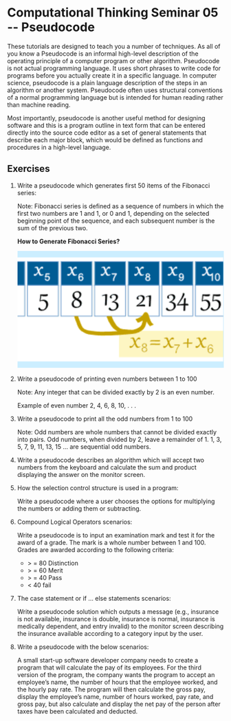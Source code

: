 # Computational Thinking Seminar 05 -- Pseudocode

These tutorials are designed to teach you a number of techniques. As all of you know a Pseudocode is an informal high-level description of the operating principle of a computer program or other algorithm. Pseudocode is not actual programming language. It uses short phrases to write code for programs before you actually create it in a specific language. In computer science, pseudocode is a plain language description of the steps in an algorithm or another system. Pseudocode often uses structural conventions of a normal programming language but is intended for human reading rather than machine reading.

Most importantly, pseudocode is another useful method for designing software and this is a program outline in text form that can be entered directly into the source code editor as a set of general statements that describe each major block, which would be defined as functions and procedures in a high-level language. 

## Exercises 

1. Write a pseudocode which generates first 50 items of the Fibonacci series:

   Note: Fibonacci series is defined as a sequence of numbers in which the first two numbers are 1 and 1, or 0 and 1, depending on the selected beginning point of the sequence, and each subsequent number is the sum of the previous two. 

   **How to Generate Fibonacci Series?**

   ![img](clip_image001.png)

 

2. Write a pseudocode of printing even numbers between 1 to 100

   Note: Any integer that can be divided exactly by 2 is an even number.

      Example of even number  2, 4, 6, 8, 10, . . . 

3. Write a pseudocode to print all the odd numbers from 1 to 100

   Note: Odd numbers are whole numbers that cannot be divided exactly into pairs. Odd numbers, when divided by 2, leave a remainder of 1. 1, 3, 5, 7, 9, 11, 13, 15 … are sequential odd numbers.

4. Write a pseudocode describes an algorithm which will accept two numbers from the keyboard and calculate the sum and product displaying the answer on the monitor screen. 

5. How the selection control structure is used in a program: 

   Write a pseudocode where a user chooses the options for multiplying the    numbers or adding them or subtracting.

6. Compound Logical Operators scenarios:

   Write a pseudocode is to input an examination mark and test it for the award    of a grade. The mark is a whole number between 1 and 100. Grades are awarded according to the following criteria:

   - \> = 80 Distinction
   - \> = 60 Merit
   - \> = 40 Pass
   -  < 40 fail

7. The case statement or if … else statements scenarios: 

   Write a pseudocode solution which outputs a message (e.g., insurance is not available, insurance is double, insurance is normal, insurance is medically dependent, and entry invalid) to the monitor screen describing the insurance available according to a category input by the user.

8. Write a pseudocode with the below scenarios: 

   A small start-up software developer company needs to create a program that will calculate the pay of its employees. For the third version of the program, the company wants the program to accept an employee’s name, the number of hours that the employee worked, and the hourly pay rate. The program will then calculate the gross pay, display the employee’s name, number of hours worked, pay rate, and gross pay, but also calculate and display the net pay of the person after taxes have been calculated and deducted.